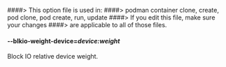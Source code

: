 ####> This option file is used in:
####>   podman container clone, create, pod clone, pod create, run, update
####> If you edit this file, make sure your changes
####> are applicable to all of those files.
#### **--blkio-weight-device**=*device:weight*

Block IO relative device weight.
